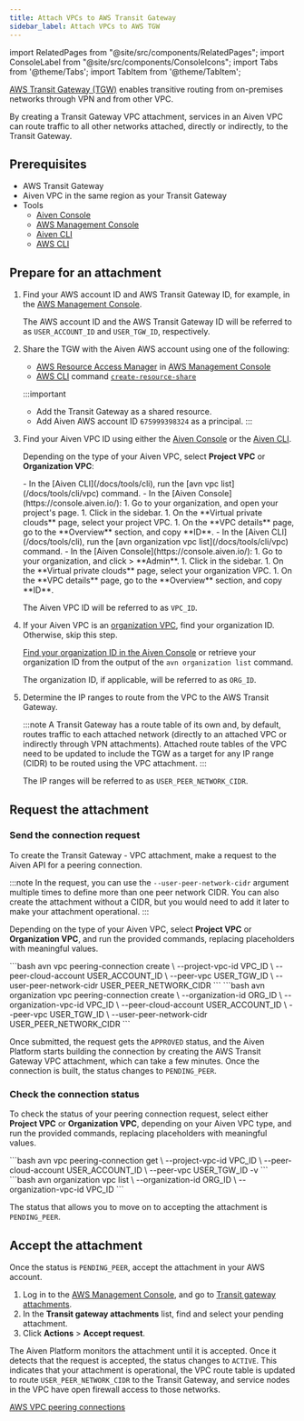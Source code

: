 ```yaml
---
title: Attach VPCs to AWS Transit Gateway
sidebar_label: Attach VPCs to AWS TGW
---
```


import RelatedPages from "@site/src/components/RelatedPages";
import ConsoleLabel from "@site/src/components/ConsoleIcons";
import Tabs from '@theme/Tabs';
import TabItem from '@theme/TabItem';

[AWS Transit Gateway (TGW)](https://aws.amazon.com/transit-gateway/) enables transitive routing from on-premises networks through VPN and from other VPC.

By creating a Transit Gateway VPC attachment, services in an Aiven VPC can route traffic
to all other networks attached, directly or indirectly, to the Transit Gateway.

## Prerequisites

- AWS Transit Gateway
- Aiven VPC in the same region as your Transit Gateway
- Tools
  - [Aiven Console](https://console.aiven.io/)
  - [AWS Management Console](https://console.aws.amazon.com)
  - [Aiven CLI](/docs/tools/cli)
  - [AWS CLI](https://docs.aws.amazon.com/cli/latest/userguide/getting-started-install.html)

## Prepare for an attachment

1. Find your AWS account ID and AWS Transit Gateway ID, for example, in the
   [AWS Management Console](https://console.aws.amazon.com).

   The AWS account ID and the AWS Transit Gateway ID will be referred to as
   `USER_ACCOUNT_ID` and `USER_TGW_ID`, respectively.

1. Share the TGW with the Aiven AWS account using one of the following:

   - [AWS Resource Access Manager](https://console.aws.amazon.com/ram/home)
     in [AWS Management Console](https://console.aws.amazon.com)
   - [AWS CLI](https://aws.amazon.com/cli/) command
     [`create-resource-share`](https://docs.aws.amazon.com/cli/latest/reference/ram/create-resource-share)

   :::important

   - Add the Transit Gateway as a shared resource.
   - Add Aiven AWS account ID `675999398324` as a principal.
   :::

1. Find your Aiven VPC ID using either the [Aiven Console](https://console.aiven.io/) or
   the [Aiven CLI](/docs/tools/cli/vpc#list-vpcs).

   Depending on the type of your Aiven VPC, select **Project VPC** or **Organization VPC**:

   <Tabs groupId="group1">
   <TabItem value="pj-vpc" label="Project VPC" default>
    - In the [Aiven CLI](/docs/tools/cli), run the [avn vpc list](/docs/tools/cli/vpc)
      command.
    - In the [Aiven Console](https://console.aiven.io/):
      1. Go to your organization, and open your project's page.
      1. Click <ConsoleLabel name="vpcs"/> in the sidebar.
      1. On the **Virtual private clouds** page, select your project VPC.
      1. On the **VPC details** page, go to the **Overview** section, and copy **ID**.
   </TabItem>
   <TabItem value="org-vpc" label="Organization VPC">
    - In the [Aiven CLI](/docs/tools/cli), run the
      [avn organization vpc list](/docs/tools/cli/vpc) command.
    - In the [Aiven Console](https://console.aiven.io/):
      1. Go to your organization, and click
         <ConsoleLabel name="userinformation"/> > **Admin**.
      1. Click <ConsoleLabel name="vpcs"/> in the sidebar.
      1. On the **Virtual private clouds** page, select your organization VPC.
      1. On the **VPC details** page, go to the **Overview** section, and copy **ID**.
   </TabItem>
   </Tabs>

   The Aiven VPC ID will be referred to as `VPC_ID`.

1. If your Aiven VPC is an [organization VPC](/docs/platform/concepts/vpcs#vpc-types),
   find your organization ID. Otherwise, skip this step.

   [Find your organization ID in the Aiven Console](/docs/platform/reference/get-resource-IDs#get-an-organization-id)
   or retrieve your organization ID from the output of the `avn organization list` command.

   The organization ID, if applicable, will be referred to as `ORG_ID`.

1. Determine the IP ranges to route from the VPC to the AWS Transit Gateway.

   :::note
   A Transit Gateway has a route table of its own and, by default, routes traffic to each
   attached network (directly to an attached VPC or indirectly through VPN attachments).
   Attached route tables of the VPC need to be updated to include the TGW as a target for
   any IP range (CIDR) to be routed using the VPC attachment.
   :::

   The IP ranges will be referred to as `USER_PEER_NETWORK_CIDR`.

## Request the attachment

### Send the connection request

To create the Transit Gateway - VPC attachment, make a request to the Aiven API for a
peering connection.

:::note
In the request, you can use the `--user-peer-network-cidr` argument multiple times to
define more than one peer network CIDR. You can also create the attachment without a CIDR,
but you would need to add it later to make your attachment operational.
:::

Depending on the type of your Aiven VPC, select **Project VPC** or **Organization VPC**,
and run the provided commands, replacing placeholders with meaningful values.

   <Tabs groupId="group1">
   <TabItem value="pj-vpc" label="Project VPC" default>
```bash
avn vpc peering-connection create       \
  --project-vpc-id VPC_ID               \
  --peer-cloud-account USER_ACCOUNT_ID  \
  --peer-vpc USER_TGW_ID                \
  --user-peer-network-cidr USER_PEER_NETWORK_CIDR
```
   </TabItem>
   <TabItem value="org-vpc" label="Organization VPC">
```bash
avn organization vpc peering-connection create \
  --organization-id ORG_ID                     \
  --organization-vpc-id VPC_ID                 \
  --peer-cloud-account USER_ACCOUNT_ID         \
  --peer-vpc USER_TGW_ID                       \
  --user-peer-network-cidr USER_PEER_NETWORK_CIDR
```
   </TabItem>
   </Tabs>

Once submitted, the request gets the `APPROVED` status, and the Aiven Platform starts
building the connection by creating the AWS Transit Gateway VPC attachment, which can take
a few minutes. Once the connection is built, the status changes to `PENDING_PEER`.

### Check the connection status

To check the status of your peering connection request, select either **Project VPC** or
**Organization VPC**, depending on your Aiven VPC type, and run the provided commands,
replacing placeholders with meaningful values.

   <Tabs groupId="group1">
   <TabItem value="pj-vpc" label="Project VPC" default>
```bash
avn vpc peering-connection get         \
  --project-vpc-id VPC_ID              \
  --peer-cloud-account USER_ACCOUNT_ID \
  --peer-vpc USER_TGW_ID -v
```
   </TabItem>
   <TabItem value="org-vpc" label="Organization VPC">
```bash
avn organization vpc list   \
  --organization-id ORG_ID \
  --organization-vpc-id VPC_ID
```

   </TabItem>
   </Tabs>

The status that allows you to move on to accepting the attachment is `PENDING_PEER`.

## Accept the attachment

Once the status is `PENDING_PEER`, accept the attachment in your AWS account.

1. Log in to the [AWS Management Console](https://console.aws.amazon.com), and go to
   [Transit gateway attachments](https://console.aws.amazon.com/vpc/home#TransitGatewayAttachments).
1. In the **Transit gateway attachments** list, find and select your pending attachment.
1. Click **Actions** > **Accept request**.

The Aiven Platform monitors the attachment until it is accepted. Once it detects that the
request is accepted, the status changes to `ACTIVE`. This indicates that your attachment
is operational, the VPC route table is updated to route `USER_PEER_NETWORK_CIDR` to the
Transit Gateway, and service nodes in the VPC have open firewall access to those networks.

<RelatedPages/>

[AWS VPC peering connections](https://docs.aws.amazon.com/vpc/latest/peering/what-is-vpc-peering)
